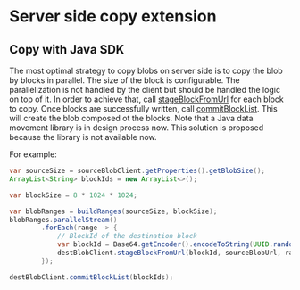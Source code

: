 # Server side copy extension

## Copy with Java SDK

The most optimal strategy to copy blobs on server side is to copy the blob by blocks in parallel.
The size of the block is configurable. The parallelization is not handled by the client but should be handled the logic on top of it.
In order to achieve that, call [stageBlockFromUrl](https://docs.microsoft.com/en-us/java/api/com.azure.storage.blob.specialized.blockblobclient.stageblockfromurl?view=azure-java-stable) for each block to copy.
Once blocks are successfully written, call [commitBlockList](https://docs.microsoft.com/en-us/java/api/com.azure.storage.blob.specialized.blockblobclient.commitblocklist?view=azure-java-stable).
This will create the blob composed ot the blocks.
Note that a Java data movement library is in design process now. This solution is proposed because the library is not available now.

For example:
```java
var sourceSize = sourceBlobClient.getProperties().getBlobSize();
ArrayList<String> blockIds = new ArrayList<>();

var blockSize = 8 * 1024 * 1024;

var blobRanges = buildRanges(sourceSize, blockSize);
blobRanges.parallelStream()
        .forEach(range -> {
            // BlockId of the destination block
            var blockId = Base64.getEncoder().encodeToString(UUID.randomUUID().toString().getBytes(StandardCharsets.UTF_8));
            destBlobClient.stageBlockFromUrl(blockId, sourceBlobUrl, range);
        });

destBlobClient.commitBlockList(blockIds);
```